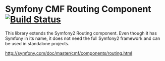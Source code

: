 # Symfony CMF Routing Component [![Build Status](https://secure.travis-ci.org/symfony-cmf/Routing.png)](http://travis-ci.org/symfony-cmf/Routing)

This library extends the Symfony2 Routing component. Even though it has Symfony
in its name, it does not need the full Symfony2 framework and can be used in
standalone projects.

http://symfony.com/doc/master/cmf/components/routing.html
